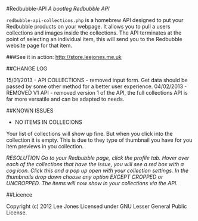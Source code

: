 #Redbubble-API
*A bootleg Redbubble API*

`redbubble-api-collections.php` is a homebrew API designed to put your Redbubble products on your webpage. It allows you to pull a users collections and images inside the collections. The API terminates at the point of selecting an individual item, this will send you to the Redbubble website page for that item.

###See it in action:
http://store.leejones.me.uk



##CHANGE LOG


15/01/2013 - API COLLECTIONS - removed input form. Get data should be passed by some other method for a better user experience.
04/02/2013 - REMOVED V1 API - removed version 1 of the API, the full collections API is far more versatile and can be adapted to needs.




##KNOWN ISSUES

- NO ITEMS IN COLLECIONS

Your list of collections will show up fine. But when you click into the collection it is empty. This is due to they 
type of thumbnail you have for you item previews in you collection.

*RESOLUTION
Go to your Redbubble page, click the profile tab. Hover over each of the collections that have the issue, you will 
see a red box with a cog icon. Click this and a pop up open with your collection settings. In the thumbnails drop down 
choose any option EXCEPT CROPPED or UNCROPPED. The items will now show in your collections via the API.*




##Licence

Copyright (c) 2012 Lee Jones
Licensed under GNU Lesser General Public License.